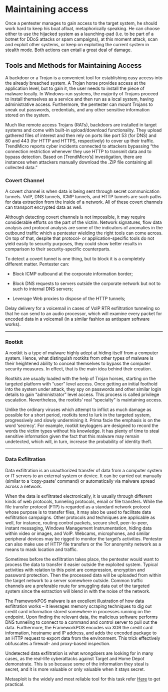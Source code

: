 # Maintaining access

 Once a pentester manages to gain access to the target system, he should work hard to keep his boat afloat, metaphorically speaking. He can choose either to use the hijacked system as a launching-pad (i.e. to be part of a botnet for DDoS attacks or spam campaigns), at this moment attack, scan and exploit other systems, or keep on exploiting the current system in stealth mode. Both actions can entail a great deal of damage.

## Tools and Methods for Maintaining Access

  A backdoor or a Trojan is a convenient tool for establishing easy access into the already breached system. A Trojan horse provides access at the application level, but to gain it, the user needs to install the piece of malware locally. In Windows-run systems, the majority of Trojans proceed to install themselves as a service and then run as a local system, having administrative access. Furthermore, the pentester can mount Trojans to sneak out passwords, credentials, and any other sensitive information stored on the system.
  
  Much like remote access Trojans (RATs), backdoors are installed in target systems and come with built-in upload/download functionality. They upload gathered files of interest and then rely on ports like port 53 (for DNS) and 80 and 443 (for HTTP and HTTPS, respectively) to cover up their traffic. TrendMicro reports cyber incidents connected to attackers bypassing “the connection restriction whenever they use HTTP to transmit data and to bypass detection. Based on [TrendMicro’s] investigation, there are instances when attackers manually download the .ZIP file containing all collected data.”
 
### Covert Channel

 A covert channel is when data is being sent through secret communication tunnels. VoIP, DNS tunnels, ICMP tunnels, and HTTP tunnels are such paths for data extraction from the inside of a network. All of these covert channels can transport encrypted data as well.

 Although detecting covert channels is not impossible, it may require considerable efforts on the part of the victim. Network signatures, flow data analysis and protocol analysis are some of the indicators of anomalies in the outbound traffic which a pentester wielding the right tools can come across. On top of that, despite that protocol- or application-specific tools do not yield easily to security purposes, they could show better results in comparison to their security-specific counterparts.

 To detect a covert tunnel is one thing, but to block it is a completely different matter. Pentester can:

 - Block ICMP outbound at the corporate information border;

 - Block DNS requests to servers outside the corporate network but not to such to internal DNS servers;

 - Leverage Web proxies to dispose of the HTTP tunnels;

 Delay delivery for a voicemail in cases of VoIP RTR exfiltration tunneling so that he can send to an audio processor, which will examine every packet for encoded data in a voicemail (in a similar fashion as antispam software works).

---

### Rootkit

 A rootkit is a type of malware highly adept at hiding itself from a computer system. Hence, what distinguish rootkits from other types of malware is their heightened ability to conceal themselves to bypass the computer security measures. In effect, that is the main idea behind their creation.

 Rootkits are usually loaded with the help of Trojan horses, starting on the targeted platform with “user” level access. Once getting an initial foothold into the system under attack, they spy on passwords and other similar login details to gain “administrator” level access. This process is called privilege escalation. Nevertheless, the rootkits’ real “specialty” is maintaining access.

 Unlike the ordinary viruses which attempt to inflict as much damage as possible for a short period, rootkits tend to lurk in the targeted system, progressively and slowly undermining it. Prima facie the emphasis is on the word ‘secrecy’. For example, rootkit keyloggers are designed to record the words the victim types without his knowledge. It has plenty of time to steal sensitive information given the fact that this malware may remain undetected, which will, in turn, increase the probability of identity theft.

---

### Data Exfiltration

 Data exfiltration is an unauthorized transfer of data from a computer system or IT servers to an external system or device. It can be carried out manually (similar to a ‘copy-paste’ command) or automatically via malware spread across a network.

 When the data is exfiltrated electronically, it is usually through different kinds of web protocols, tunneling protocols, email or file transfers. While the file transfer protocol (FTP) is regarded as a standard network protocol whose purpose is to transfer files, it may also be used to facilitate data exfiltration campaigns. Other protocols and techniques are applicable as well, for instance, routing control packets, secure shell, peer-to-peer, instant messaging, Windows Management Instrumentation, hiding data within video or images, and VoIP. Webcams, microphones, and similar peripheral devices may be rigged to monitor the target’s activities. Pentester can also make use of HTTP file transfers or the Tor anonymity network as a means to mask location and traffic.

 Sometimes before the exfiltration takes place, the pentester would want to process the data to transfer it easier outside the exploited system. Typical activities with relation to this point are compression, encryption and password protection. Then the processed data will be uploaded from within the target network to a server somewhere outside. Common traffic channels are a preferable route for smuggling data out of the targeted system since the extraction will blend in with the noise of the network.

 The FrameworkPOS malware is an excellent illustration of how data exfiltration works – it leverages memory scraping techniques to dig out credit card information stored somewhere in processes running on the endpoint. Upon finding the relevant data, the malicious software performs DNS tunneling to connect to a command and control server to pull out the data. Furthermore, the FrameworkPOS encodes via XOR the credit card information, hostname and IP address, and adds the encoded package to an HTTP request to export data from the environment. This trick effectively obfuscates a firewall- and proxy-based inspection.

 Undetected data exfiltration is what wrongdoers are looking for in many cases, as the real-life cyberattacks against Target and Home Depot demonstrate. This is so because some of the information they steal is secret, and it is more valuable or only valuable when it stays secret.


 Metasploit is the widely and most reliable tool for this task refer [Here](https://www.javatpoint.com/methods-to-maintain-access) to get practical.
